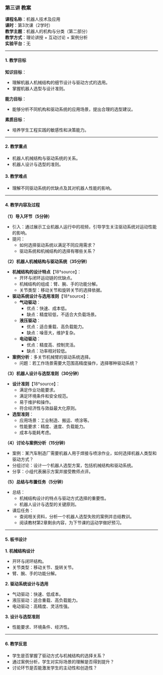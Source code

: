 ### **第三讲 教案**

**课程名称**：机器人技术及应用  
**课时**：第3次课（2学时）  
**教学主题**：机器人的机构与分类（第二部分）  
**教学方式**：理论讲授 + 互动讨论 + 案例分析  
**实验平台**：无

---

#### **1. 教学目标**

**知识目标**：

- 理解机器人机械结构的细节设计与驱动方式的选用。
- 掌握机器人选型与设计准则。

**能力目标**：

- 能够分析不同机构和驱动系统的应用场景，提出合理的选型建议。

**素质目标**：

- 培养学生工程实践的敏感性和决策能力。

---

#### **2. 教学重点**

- 机器人机械结构与驱动系统的关系。
- 机器人设计与选型的准则。

#### **3. 教学难点**

- 理解不同驱动系统的优缺点及其对机器人性能的影响。

---

#### **4. 教学内容及过程**

**（1）导入环节（5分钟）**

- 引入：通过展示工业机器人运行中的视频，引导学生关注驱动系统对运动性能的影响。
- 提问：
    - 如何选择驱动系统以满足不同应用需求？
    - 驱动系统和机械结构的选择有哪些关系？

**（2）机器人机械结构与驱动系统（35分钟）**

- **机械结构的设计特点**【18†source】：
    - 开环与闭环运动链的优缺点。
    - 机械结构的组成：臂、腕、手的功能分解。
    - 关节类型：移动关节和旋转关节的选择依据。
- **驱动系统设计与选用准则**【18†source】：
    - **气动驱动**：
        - 优点：快速、成本低。
        - 缺点：精度较低，不适合大负载场景。
    - **液压驱动**：
        - 优点：适合重载、高负载能力。
        - 缺点：噪音大，维护复杂。
    - **电动驱动**：
        - 优点：精度高、控制灵活。
        - 缺点：功率相对较低。
- **案例分析**：多关节机械臂的驱动系统选择。
    - 问题：若工作场景需要大范围高精度操作，选择哪种驱动系统？

**（3）机器人设计与选型准则（30分钟）**

- **设计准则**【18†source】：
    - 满足作业功能要求。
    - 满足环境条件和安全规范。
    - 易于维护和操作。
    - 符合经济性与效益最大化原则。
- **选型准则**：
    - 应用场景：工业制造、搬运、喷涂等。
    - 性能要求：精度、速度、负载能力。
    - 成本与能耗考虑。

**（4）讨论与案例分析（15分钟）**

- 案例：某汽车制造厂需要机器人用于焊接与喷涂作业，如何选择机器人类型和驱动方式？
- 分组讨论：设计一个机器人选型方案，包括机械结构和驱动系统。
- 分享：小组代表展示方案并接受教师点评。

**（5）总结与布置任务（5分钟）**

- 总结：
    - 机械结构设计的特点与驱动方式选择的重要性。
    - 机器人设计与选型的关键原则。
- 课后任务：
    - 查阅相关资料，分析一个机器人选型失败的案例并总结教训。
    - 阅读教材第2章剩余内容，为下节课的运动学做好预习。

---

#### **5. 板书设计**

**1. 机械结构设计**

- 开环与闭环结构。
- 关节类型：移动关节、旋转关节。
- 臂、腕、手的功能分解。

**2. 驱动系统设计与选用**

- 气动驱动：快速、低成本。
- 液压驱动：适合重载、高负载能力。
- 电动驱动：高精度、灵活性强。

**3. 设计与选型准则**

- 性能要求、环境条件、经济性。

---

#### **6. 教学反思**

- 学生是否掌握了驱动方式与机械结构的选择关系？
- 通过案例分析，学生对实际场景的理解是否得到提升？
- 讨论环节是否能激发学生的主动性和创造性？
